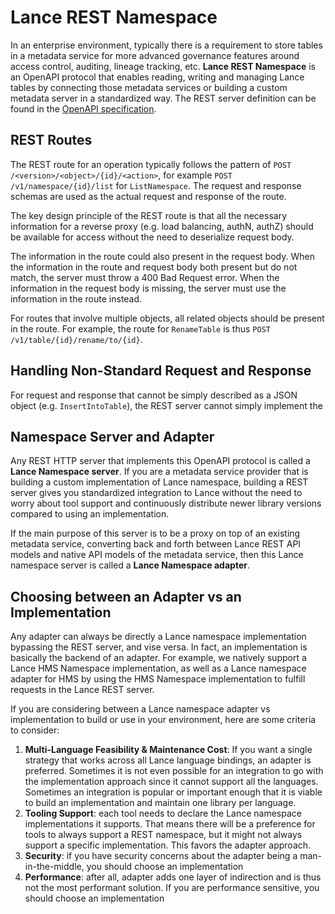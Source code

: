# Lance REST Namespace

In an enterprise environment, typically there is a requirement to store tables in a metadata service
for more advanced governance features around access control, auditing, lineage tracking, etc.
**Lance REST Namespace** is an OpenAPI protocol that enables reading, writing and managing Lance tables
by connecting those metadata services or building a custom metadata server in a standardized way.
The REST server definition can be found in the [OpenAPI specification](https://editor-next.swagger.io/?url=https://raw.githubusercontent.com/lancedb/lance-namespace/refs/heads/main/docs/src/spec/rest.yaml).

## REST Routes

The REST route for an operation typically follows the pattern of `POST /<version>/<object>/{id}/<action>`,
for example `POST /v1/namespace/{id}/list` for `ListNamespace`.
The request and response schemas are used as the actual request and response of the route. 

The key design principle of the REST route is that all the necessary information for a reverse proxy 
(e.g. load balancing, authN, authZ) should be available for access without the need to deserialize request body.

The information in the route could also present in the request body.
When the information in the route and request body both present but do not match, the server must throw a 400 Bad Request error.
When the information in the request body is missing, the server must use the information in the route instead.

For routes that involve multiple objects, all related objects should be present in the route.
For example, the route for `RenameTable` is thus `POST /v1/table/{id}/rename/to/{id}`.

## Handling Non-Standard Request and Response

For request and response that cannot be simply described as a JSON object (e.g. `InsertIntoTable`),
the REST server cannot simply implement the 

## Namespace Server and Adapter

Any REST HTTP server that implements this OpenAPI protocol is called a **Lance Namespace server**.
If you are a metadata service provider that is building a custom implementation of Lance namespace,
building a REST server gives you standardized integration to Lance
without the need to worry about tool support and
continuously distribute newer library versions compared to using an implementation.

If the main purpose of this server is to be a proxy on top of an existing metadata service,
converting back and forth between Lance REST API models and native API models of the metadata service,
then this Lance namespace server is called a **Lance Namespace adapter**.

## Choosing between an Adapter vs an Implementation

Any adapter can always be directly a Lance namespace implementation bypassing the REST server,
and vise versa. In fact, an implementation is basically the backend of an adapter.
For example, we natively support a Lance HMS Namespace implementation,
as well as a Lance namespace adapter for HMS by using the HMS Namespace implementation to fulfill requests in the Lance REST server.

If you are considering between a Lance namespace adapter vs implementation to build or use in your environment,
here are some criteria to consider:

1. **Multi-Language Feasibility & Maintenance Cost**: If you want a single strategy that works across all Lance language bindings, an adapter is preferred.
   Sometimes it is not even possible for an integration to go with the implementation approach since it cannot support all the languages.
   Sometimes an integration is popular or important enough that it is viable to build an implementation and maintain one library per language.
2. **Tooling Support**: each tool needs to declare the Lance namespace implementations it supports.
   That means there will be a preference for tools to always support a REST namespace,
   but it might not always support a specific implementation. This favors the adapter approach.
3. **Security**: if you have security concerns about the adapter being a man-in-the-middle, you should choose an implementation
4. **Performance**: after all, adapter adds one layer of indirection and is thus not the most performant solution.
   If you are performance sensitive, you should choose an implementation
